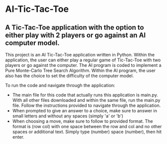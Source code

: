# AI-Tic-Tac-Toe


## A Tic-Tac-Toe application with the option to either play with 2 players or go against an AI computer model. 

This project is an AI Tic-Tac-Toe application written in Python. Within the application, the user can either play a regular game of Tic-Tac-Toe with two players or go against the computer. The AI program is coded to implement a Pure Monte-Carlo Tree Search Algorithm. Within the AI program, the user also has the choice to set the difficulty of the computer model.

To run the code and navigate through the application:
   * The main file for this code that actually runs this application is main.py. With all other files downloaded and within the same file, run the main.py file. Follow the instructions provided to navigate through the application.
   * When prompted to give an answer to a choice, make sure to answer in small letters and without any spaces (simply 'a' or 'b')
   * When choosing a move, make sure to follow to provided format. The format is (row col) with one space between the row and col and no other spaces or additional text. Simply type (number) space (number), then hit enter. 
